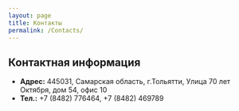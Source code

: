```yaml
---
layout: page
title: Контакты
permalink: /Contacts/
---
```


## Контактная информация

- **Адрес:** 445031, Самарская область, г.Тольятти, Улица 70 лет Октября, дом 54, офис 10
- **Тел.:** +7 (8482) 776464, +7 (8482) 469789
